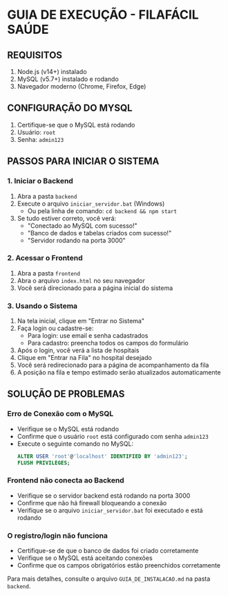 # GUIA DE EXECUÇÃO - FILAFÁCIL SAÚDE

## REQUISITOS

1. Node.js (v14+) instalado
2. MySQL (v5.7+) instalado e rodando
3. Navegador moderno (Chrome, Firefox, Edge)

## CONFIGURAÇÃO DO MYSQL

1. Certifique-se que o MySQL está rodando
2. Usuário: `root`
3. Senha: `admin123`

## PASSOS PARA INICIAR O SISTEMA

### 1. Iniciar o Backend

1. Abra a pasta `backend` 
2. Execute o arquivo `iniciar_servidor.bat` (Windows)
   * Ou pela linha de comando: `cd backend && npm start`
3. Se tudo estiver correto, você verá:
   * "Conectado ao MySQL com sucesso!"
   * "Banco de dados e tabelas criados com sucesso!"
   * "Servidor rodando na porta 3000"

### 2. Acessar o Frontend

1. Abra a pasta `frontend` 
2. Abra o arquivo `index.html` no seu navegador
3. Você será direcionado para a página inicial do sistema

### 3. Usando o Sistema

1. Na tela inicial, clique em "Entrar no Sistema"
2. Faça login ou cadastre-se:
   * Para login: use email e senha cadastrados
   * Para cadastro: preencha todos os campos do formulário
3. Após o login, você verá a lista de hospitais
4. Clique em "Entrar na Fila" no hospital desejado
5. Você será redirecionado para a página de acompanhamento da fila
6. A posição na fila e tempo estimado serão atualizados automaticamente

## SOLUÇÃO DE PROBLEMAS

### Erro de Conexão com o MySQL

* Verifique se o MySQL está rodando
* Confirme que o usuário `root` está configurado com senha `admin123`
* Execute o seguinte comando no MySQL:
  ```sql
  ALTER USER 'root'@'localhost' IDENTIFIED BY 'admin123';
  FLUSH PRIVILEGES;
  ```

### Frontend não conecta ao Backend

* Verifique se o servidor backend está rodando na porta 3000
* Confirme que não há firewall bloqueando a conexão
* Verifique se o arquivo `iniciar_servidor.bat` foi executado e está rodando

### O registro/login não funciona

* Certifique-se de que o banco de dados foi criado corretamente
* Verifique se o MySQL está aceitando conexões
* Confirme que os campos obrigatórios estão preenchidos corretamente

Para mais detalhes, consulte o arquivo `GUIA_DE_INSTALACAO.md` na pasta `backend`.
